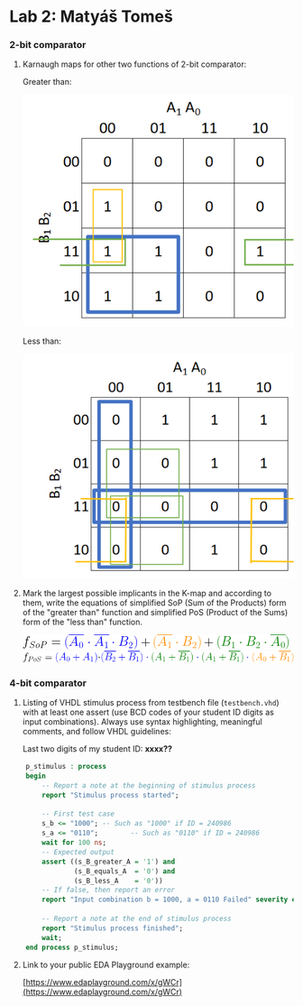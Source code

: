 # Lab 2: Matyáš Tomeš

### 2-bit comparator

1. Karnaugh maps for other two functions of 2-bit comparator:

   Greater than:

   ![K-maps](https://github.com/tomesmatyas/digital-electronics-1/blob/main/02-logic/Greather%20than%20.png)

   Less than:

   ![K-maps](https://github.com/tomesmatyas/digital-electronics-1/blob/main/02-logic/less%20then%20(circles).png)

2. Mark the largest possible implicants in the K-map and according to them, write the equations of simplified SoP (Sum of the Products) form of the "greater than" function and simplified PoS (Product of the Sums) form of the "less than" function.

   ![Logic functions](https://github.com/tomesmatyas/digital-electronics-1/blob/main/02-logic/SOP%20neuv%C4%9B%C5%99iteln%C3%BD.png)
   ![Logic functions](https://github.com/tomesmatyas/digital-electronics-1/blob/main/02-logic/POS%20neuv%C4%9B%C5%99iteln%C3%BD.png)

### 4-bit comparator

1. Listing of VHDL stimulus process from testbench file (`testbench.vhd`) with at least one assert (use BCD codes of your student ID digits as input combinations). Always use syntax highlighting, meaningful comments, and follow VHDL guidelines:

   Last two digits of my student ID: **xxxx??**

```vhdl
    p_stimulus : process
    begin
        -- Report a note at the beginning of stimulus process
        report "Stimulus process started";

        -- First test case
        s_b <= "1000"; -- Such as "1000" if ID = 240986
        s_a <= "0110";        -- Such as "0110" if ID = 240986
        wait for 100 ns;
        -- Expected output
        assert ((s_B_greater_A = '1') and
                (s_B_equals_A  = '0') and
                (s_B_less_A    = '0'))
        -- If false, then report an error
        report "Input combination b = 1000, a = 0110 Failed" severity error;

        -- Report a note at the end of stimulus process
        report "Stimulus process finished";
        wait;
    end process p_stimulus;
```

2. Link to your public EDA Playground example:

   [https://www.edaplayground.com/x/gWCr](https://www.edaplayground.com/x/gWCr)
